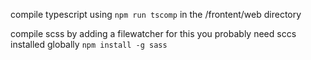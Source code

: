 compile typescript using `npm run tscomp` in the /frontent/web directory

compile scss by adding a filewatcher for this you probably need sccs installed globally `npm install -g sass`
